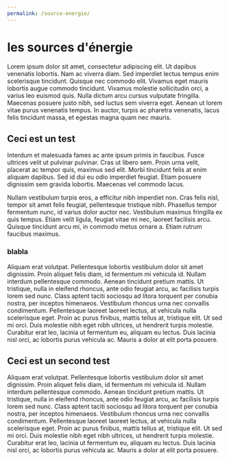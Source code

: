 ```yaml
---
permalink: /source-energie/
---
```


# les sources d'énergie

Lorem ipsum dolor sit amet, consectetur adipiscing elit. Ut dapibus venenatis lobortis. Nam ac viverra diam. Sed imperdiet lectus tempus enim scelerisque tincidunt. Quisque nec commodo elit. Vivamus eget mauris lobortis augue commodo tincidunt. Vivamus molestie sollicitudin orci, a varius leo euismod quis. Nulla dictum arcu cursus vulputate fringilla. Maecenas posuere justo nibh, sed luctus sem viverra eget. Aenean ut lorem vitae purus venenatis tempus. In auctor, turpis ac pharetra venenatis, lacus felis tincidunt massa, et egestas magna quam nec mauris.

## Ceci est un test

Interdum et malesuada fames ac ante ipsum primis in faucibus. Fusce ultrices velit ut pulvinar pulvinar. Cras ut libero sem. Proin urna velit, placerat ac tempor quis, maximus sed elit. Morbi tincidunt felis at enim aliquam dapibus. Sed id dui eu odio imperdiet feugiat. Etiam posuere dignissim sem gravida lobortis. Maecenas vel commodo lacus.

<Monde-giec-co2elec-2014 />

Nullam vestibulum turpis eros, a efficitur nibh imperdiet non. Cras felis nisl, tempor sit amet felis feugiat, pellentesque tristique nibh. Phasellus tempor fermentum nunc, id varius dolor auctor nec. Vestibulum maximus fringilla ex quis tempus. Etiam velit ligula, feugiat vitae mi nec, laoreet facilisis arcu. Quisque tincidunt arcu mi, in commodo metus ornare a. Etiam rutrum faucibus maximus.

### blabla

Aliquam erat volutpat. Pellentesque lobortis vestibulum dolor sit amet dignissim. Proin aliquet felis diam, id fermentum mi vehicula id. Nullam interdum pellentesque commodo. Aenean tincidunt pretium mattis. Ut tristique, nulla in eleifend rhoncus, ante odio feugiat arcu, ac facilisis turpis lorem sed nunc. Class aptent taciti sociosqu ad litora torquent per conubia nostra, per inceptos himenaeos. Vestibulum rhoncus urna nec convallis condimentum. Pellentesque laoreet laoreet lectus, at vehicula nulla scelerisque eget. Proin ac purus finibus, mattis tellus at, tristique elit. Ut sed mi orci. Duis molestie nibh eget nibh ultrices, ut hendrerit turpis molestie. Curabitur erat leo, lacinia ut fermentum eu, aliquam eu lectus. Duis lacinia nisl orci, ac lobortis purus vehicula ac. Mauris a dolor at elit porta posuere.

## Ceci est un second test

Aliquam erat volutpat. Pellentesque lobortis vestibulum dolor sit amet dignissim. Proin aliquet felis diam, id fermentum mi vehicula id. Nullam interdum pellentesque commodo. Aenean tincidunt pretium mattis. Ut tristique, nulla in eleifend rhoncus, ante odio feugiat arcu, ac facilisis turpis lorem sed nunc. Class aptent taciti sociosqu ad litora torquent per conubia nostra, per inceptos himenaeos. Vestibulum rhoncus urna nec convallis condimentum. Pellentesque laoreet laoreet lectus, at vehicula nulla scelerisque eget. Proin ac purus finibus, mattis tellus at, tristique elit. Ut sed mi orci. Duis molestie nibh eget nibh ultrices, ut hendrerit turpis molestie. Curabitur erat leo, lacinia ut fermentum eu, aliquam eu lectus. Duis lacinia nisl orci, ac lobortis purus vehicula ac. Mauris a dolor at elit porta posuere.
